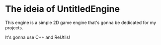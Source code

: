 # The ideia of UntitledEngine

This engine is a simple 2D game engine that's gonna be dedicated for my projects.

It's gonna use C++ and ReUtils!
